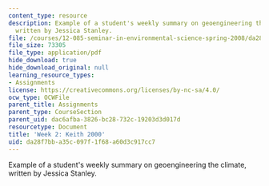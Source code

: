```yaml
---
content_type: resource
description: Example of a student's weekly summary on geoengineering the climate,
  written by Jessica Stanley.
file: /courses/12-085-seminar-in-environmental-science-spring-2008/da28f7bba35c097f1f68a60d3c917cc7_stanley_w2.pdf
file_size: 73305
file_type: application/pdf
hide_download: true
hide_download_original: null
learning_resource_types:
- Assignments
license: https://creativecommons.org/licenses/by-nc-sa/4.0/
ocw_type: OCWFile
parent_title: Assignments
parent_type: CourseSection
parent_uid: dac6afba-3826-bc28-732c-19203d3d017d
resourcetype: Document
title: 'Week 2: Keith 2000'
uid: da28f7bb-a35c-097f-1f68-a60d3c917cc7
---
```

Example of a student's weekly summary on geoengineering the climate, written by Jessica Stanley.